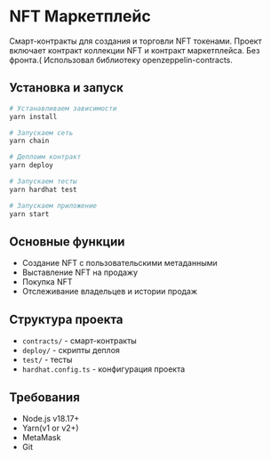 # NFT Маркетплейс

Смарт-контракты для создания и торговли NFT токенами. Проект включает контракт коллекции NFT и контракт маркетплейса. Без фронта.(
    Использовал библиотеку openzeppelin-contracts.

## Установка и запуск

```bash
# Устанавливаем зависимости
yarn install

# Запускаем сеть
yarn chain

# Деплоим контракт
yarn deploy

# Запускаем тесты
yarn hardhat test

# Запускаем приложение
yarn start

```

## Основные функции

- Создание NFT с пользовательскими метаданными
- Выставление NFT на продажу
- Покупка NFT
- Отслеживание владельцев и истории продаж

## Структура проекта

- `contracts/` - смарт-контракты
- `deploy/` - скрипты деплоя
- `test/` - тесты
- `hardhat.config.ts` - конфигурация проекта

## Требования

- Node.js v18.17+
- Yarn(v1 or v2+)
- MetaMask
- Git
